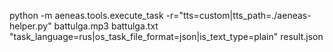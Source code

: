 python -m aeneas.tools.execute_task -r="tts=custom|tts_path=./aeneas-helper.py" battulga.mp3 battulga.txt "task_language=rus|os_task_file_format=json|is_text_type=plain" result.json
